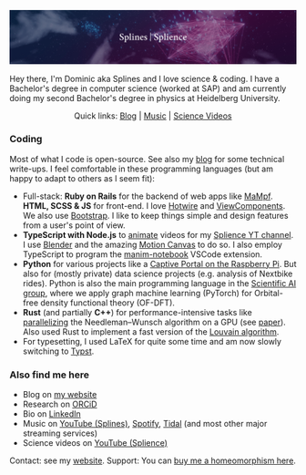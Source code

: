 <p align="center">
  <img alt="Banner with the text Splines/Splience and a graph as background in front of an open sky and clouds" src="./assets/banner.png" />
</p>

Hey there, I'm Dominic aka Splines and I love science & coding. I have a Bachelor's degree in computer science (worked at SAP) and am currently doing my second Bachelor's degree in physics at Heidelberg University.

<p align="center">
  Quick links: <a href="https://splines.me/">Blog</a> | <a href="https://youtube.com/splines">Music</a> | <a href="https://youtube.com/@splience">Science Videos</a>
</p>

### Coding

Most of what I code is open-source. See also my [blog](https://splines.me) for some technical write-ups. I feel comfortable in these programming languages (but am happy to adapt to others as I seem fit):

- Full-stack: **Ruby on Rails** for the backend of web apps like [MaMpf](https://github.com/mampf-hd/mampf). **HTML, SCSS & JS** for front-end. I love [Hotwire](https://hotwired.dev/) and [ViewComponents](https://viewcomponent.org/). We also use [Bootstrap](https://getbootstrap.com/). I like to keep things simple and design features from a user's point of view.
- **TypeScript with Node.js** to [animate](https://github.com/Splines/phonetics-graph/blob/main/phonetics-motion-canvas/src/scenes/alignment.tsx) videos for my [Splience YT channel](https://www.youtube.com/@splience). I use [Blender](https://www.blender.org/) and the amazing [Motion Canvas](https://motioncanvas.io/) to do so. I also employ TypeScript to program the [manim-notebook](https://github.com/Manim-Notebook/manim-notebook) VSCode extension.
- **Python** for various projects like a [Captive Portal on the Raspberry Pi](https://github.com/Splines/raspi-captive-portal). But also for (mostly private) data science projects (e.g. analysis of Nextbike rides). Python is also the main programming language in the [Scientific AI group](https://sciai-lab.org/), where we apply graph machine learning (PyTorch) for Orbital-free density functional theory (OF-DFT).
- **Rust** (and partially **C++**) for performance-intensive tasks like [parallelizing](https://github.com/Splines/phonetics-graph) the Needleman–Wunsch algorithm on a GPU (see [paper](https://arxiv.org/abs/2509.01654)). Also used Rust to implement a fast version of the [Louvain algorithm](https://github.com/splines/fast-louvain).
- For typesetting, I used LaTeX for quite some time and am now slowly switching to [Typst](https://typst.app/).

### Also find me here

- Blog on [my website](https://splines.me/)
- Research on [ORCiD](https://orcid.org/0009-0008-5812-7326)
- Bio on [LinkedIn](https://www.linkedin.com/in/splines/)
- Music on [YouTube (Splines)](https://youtube.com/splines), [Spotify](https://open.spotify.com/artist/5ftAWGcc988kE4Y8nJ1Urm), [Tidal](https://tidal.com/artist/27305838) (and most other major streaming services)
- Science videos on [YouTube (Splience)](https://youtube.com/@splience)

Contact: see my [website](https://splines.me/). Support: You can [buy me a homeomorphism here](https://buymeacoffee.com/splience).
